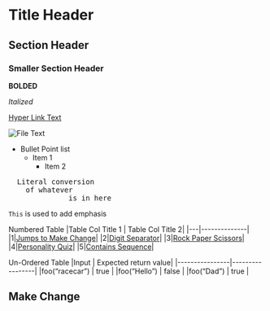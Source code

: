 
# Title Header
## Section Header
### Smaller Section Header

**BOLDED** 

*Italized*


[Hyper Link Text](URL)

![File Text](Path_To_File)

- Bullet Point list
  - Item 1
    - Item 2

<pre>
  Literal conversion
    of whatever
              is in here
</pre>

`This` is used to add emphasis

Numbered Table
|Table Col Title 1 | Table Col Title 2|
|---|--------------|
|1|[Jumps to Make Change](#make-change)|
|2|[Digit Separator](#digit-separator)|
|3|[Rock Paper Scissors](#rock-paper-scissors)|
|4|[Personality Quiz](#personality-quiz)|
|5|[Contains Sequence](#contains-sequence)|

Un-Ordered Table
|Input				|				Expected return value|
|----------------|-----------------|
|foo(“racecar”)		|	true |
|foo(“Hello”)     |    false |
|foo(“Dad”)		|	true |

## Make Change

